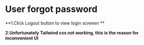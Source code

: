# User forgot password 

**1.Click Logout button to view login screeen **

**2.Unfortunately Tailwind css not working, this is the reason for inconvenient UI**
